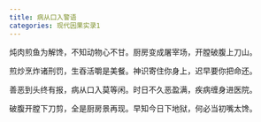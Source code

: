 ```yaml
---
title: 病从口入警语
categories: 现代因果实录1
---
```




炖肉煎鱼为解馋，不知动物心不甘。厨房变成屠宰场，开膛破腹上刀山。 

煎炒烹炸诸刑罚，生吞活嚼是美餐。神识寄住你身上，迟早要你把命还。 

善恶到头终有报，病从口入莫等闲。时日不久恶盈满，疾病缠身进医院。 

破腹开膛下刀剪，全是厨房景再现。早知今日下地狱，何必当初嘴太馋。